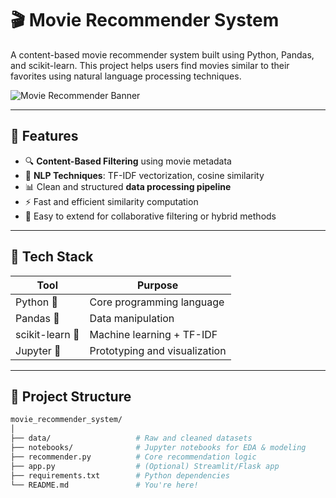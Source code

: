 # 🎬 Movie Recommender System

A content-based movie recommender system built using Python, Pandas, and scikit-learn. This project helps users find movies similar to their favorites using natural language processing techniques.

![Movie Recommender Banner](https://img.freepik.com/free-vector/flat-movie-time-background_23-2147777869.jpg) <!-- Optional: Replace with your own image -->

---

## 🚀 Features

- 🔍 **Content-Based Filtering** using movie metadata
- 🧠 **NLP Techniques**: TF-IDF vectorization, cosine similarity
- 📊 Clean and structured **data processing pipeline**
- ⚡ Fast and efficient similarity computation
- 🎯 Easy to extend for collaborative filtering or hybrid methods

---

## 🧰 Tech Stack

| Tool            | Purpose                      |
|-----------------|------------------------------|
| Python 🐍       | Core programming language     |
| Pandas 🐼       | Data manipulation             |
| scikit-learn 🧪 | Machine learning + TF-IDF     |
| Jupyter 📓      | Prototyping and visualization |

---

## 📁 Project Structure

```bash
movie_recommender_system/
│
├── data/                   # Raw and cleaned datasets
├── notebooks/              # Jupyter notebooks for EDA & modeling
├── recommender.py          # Core recommendation logic
├── app.py                  # (Optional) Streamlit/Flask app
├── requirements.txt        # Python dependencies
└── README.md               # You're here!
